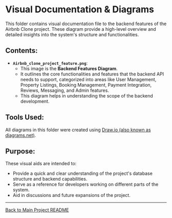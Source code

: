 # Visual Documentation & Diagrams

This folder contains visual documentation file to the backend features of the Airbnb Clone project. These diagram provide a high-level overview and detailed insights into the system's structure and functionalities.

## Contents:

* **`Airbnb_clone_project_feature.png`**:
    * This image is the **Backend Features Diagram**.
    * It outlines the core functionalities and features that the backend API needs to support, categorized into areas like User Management, Property Listings, Booking Management, Payment Integration, Reviews, Messaging, and Admin features.
    * This diagram helps in understanding the scope of the backend development.

## Tools Used:

All diagrams in this folder were created using [Draw.io (also known as diagrams.net)](https://www.diagrams.net/).

## Purpose:

These visual aids are intended to:
* Provide a quick and clear understanding of the project's database structure and backend capabilities.
* Serve as a reference for developers working on different parts of the system.
* Aid in discussions and future expansions of the project.

---
[Back to Main Project README](../README.md)